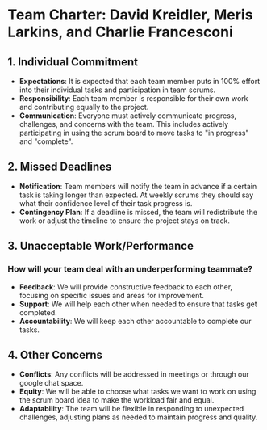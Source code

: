 # Team Charter: David Kreidler, Meris Larkins, and Charlie Francesconi

## 1. Individual Commitment

- **Expectations**: It is expected that each team member puts in 100% effort into their individual tasks and participation in team scrums.
- **Responsibility**: Each team member is responsible for their own work and contributing equally to the project.
- **Communication**: Everyone must actively communicate progress, challenges, and concerns with the team. This includes actively participating in using the scrum board to move tasks to "in progress" and "complete".

## 2. Missed Deadlines

- **Notification**: Team members will notify the team in advance if a certain task is taking longer than expected. At weekly scrums they should say what their confidence level of their task progress is.
- **Contingency Plan**: If a deadline is missed, the team will redistribute the work or adjust the timeline to ensure the project stays on track.

## 3. Unacceptable Work/Performance

### How will your team deal with an underperforming teammate?

- **Feedback**: We will provide constructive feedback to each other, focusing on specific issues and areas for improvement.
- **Support**: We will help each other when needed to ensure that tasks get completed.
- **Accountability**: We will keep each other accountable to complete our tasks.

## 4. Other Concerns

- **Conflicts**: Any conflicts will be addressed in meetings or through our google chat space.
- **Equity**: We will be able to choose what tasks we want to work on using the scrum board idea to make the workload fair and equal.
- **Adaptability**: The team will be flexible in responding to unexpected challenges, adjusting plans as needed to maintain progress and quality.
